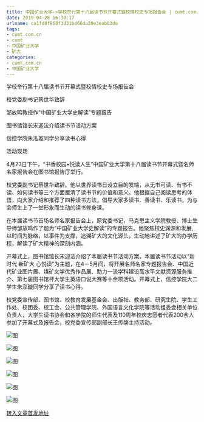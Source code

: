 ```yaml
---
title: 中国矿业大学->学校举行第十八届读书节开幕式暨校情校史专场报告会 | cumt.com.cn
date: 2019-04-28 16:30:17
urlname: ca1fd0f960f3d31bd66da20e3eab83da
tags: 
- cumt.com.cn
- cumt
- 中国矿业大学
- 矿大
categories:
- cumt.com.cn
- 中国矿业大学
---
```


学校举行第十八届读书节开幕式暨校情校史专场报告会

校党委副书记蔡世华致辞

邹放鸣教授作“中国矿业大学史解读”专题报告

图书馆馆长宋迎法介绍读书节活动方案

信控学院朱泓璇同学分享读书心得

活动现场

4月23日下午，“书香校园•悦读人生”中国矿业大学第十八届读书节开幕式暨名师名家报告会在图书馆报告厅举行。

校党委副书记蔡世华致辞。他以世界读书日设立目的发端，从无书可读、有书不读、如何读书等三个方面厘清了读书节的价值和意义。他根据自己阅读思考的体悟，向大家介绍和推荐了四种读书方法，倡导大家多读书、善读书、乐读书，为与会师生上了一堂形象而生动的读书修身课。

在本届读书节首场名师名家报告会上，原党委书记，马克思主义学院教授、博士生导师邹放鸣作了题为“中国矿业大学史解读”的专题报告。他聚焦校史渊源和发展,以时间为脉络，以事件为支撑，追溯矿大的文化源头，生动地讲述了矿大的办学历程，解读了矿大精神的深刻内涵。

开幕式上，图书馆馆长宋迎法介绍了本届读书节活动方案。本届读书节活动以“新时代 新矿大 心悦读”为主题，在4－5月间，将开展名师名家专题报告会、中国近代矿业图片展、煤矿文学优秀作品展、助力一流学科建设高水平文献资源服务推介、第七届图书馆杯大学生英语口说大赛等十余项活动。开幕式上，信控学院大二学生朱泓璇同学分享了读书心得。

校党委宣传部、图书馆、校教育发展基金会、出版社、教务部、研究生院、学生工作处、校团委、校工会、公共管理学院、外国语言文化学院等活动组委会相关单位负责人，大学生读书协会和各学院的师生代表及110周年校庆志愿者代表200余人参加了开幕式及报告会，校党委宣传部副部长王传棨主持活动。

![图](http://xwzx.cumt.edu.cn/_upload/article/images/72/1b/a6ed76c14fc0b10f41adabbffb9c/b7944334-8f81-4233-8d77-b62360ed68dc.jpg)

![图](http://xwzx.cumt.edu.cn/_upload/article/images/72/1b/a6ed76c14fc0b10f41adabbffb9c/60c04a16-e6b1-4283-acd3-c8a61c196308.jpg)

![图](http://xwzx.cumt.edu.cn/_upload/article/images/72/1b/a6ed76c14fc0b10f41adabbffb9c/f70465e8-9dee-4a8d-913b-0a24528ed744.jpg)

![图](http://xwzx.cumt.edu.cn/_upload/article/images/72/1b/a6ed76c14fc0b10f41adabbffb9c/1628e055-ebb4-4d68-a1b5-14696e29f5fa.jpg)

![图](http://xwzx.cumt.edu.cn/_upload/article/images/72/1b/a6ed76c14fc0b10f41adabbffb9c/8692c0e6-855e-4a82-a017-98e4256b334e.jpg)

![图](http://xwzx.cumt.edu.cn/_upload/article/images/72/1b/a6ed76c14fc0b10f41adabbffb9c/5320e8ad-4db5-4dad-9cd1-ada49a76ae45.jpg)

[转入文章首发地址](http://xwzx.cumt.edu.cn/f5/6f/c513a521583/page.htm)